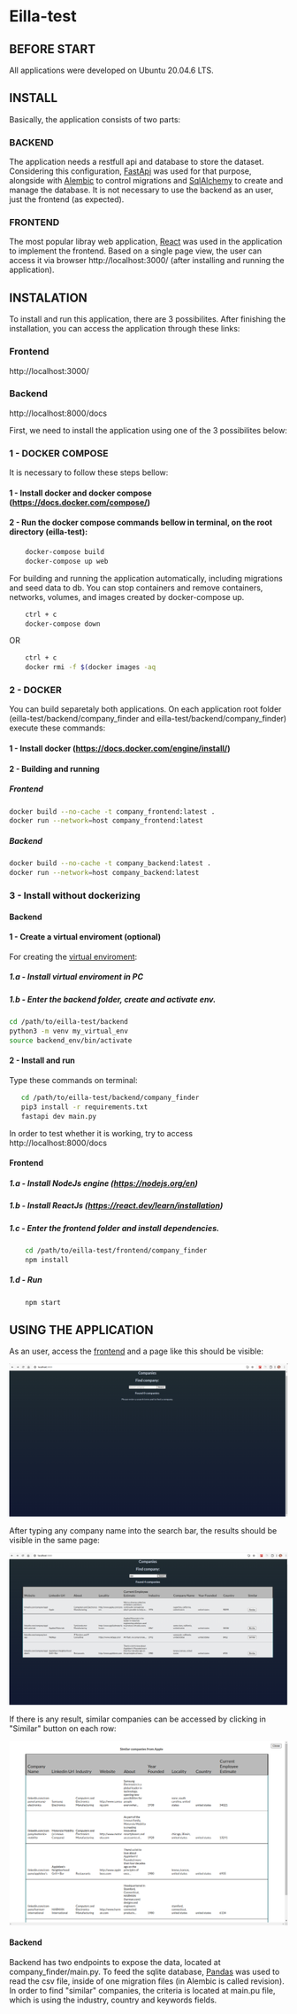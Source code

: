 # Eilla-test

## BEFORE START

All applications were developed on Ubuntu 20.04.6 LTS.

## INSTALL

Basically, the application consists of two parts:

### BACKEND

The application needs a restfull api and database to store the dataset.
Considering this configuration, [FastApi](https://fastapi.tiangolo.com/) was used for that purpose, alongside with [Alembic](https://alembic.sqlalchemy.org/en/latest/index.html)
to control migrations and [SqlAlchemy](https://www.sqlalchemy.org/) to create
and manage the database.
It is not necessary to use the backend as an user, just the frontend (as expected).

### FRONTEND

The most popular libray web application, [React](https://react.dev/) was used in the application to implement the frontend. Based on a single page view, the user can access it via browser http://localhost:3000/ (after installing and running the application).

## INSTALATION

To install and run this application, there are 3 possibilites. After finishing the installation, you can access the application through these links:

### Frontend

http://localhost:3000/

### Backend

http://localhost:8000/docs

First, we need to install the application using one of the 3 possibilites below:

### 1 - DOCKER COMPOSE

It is necessary to follow these steps bellow:

#### 1 - Install docker and docker compose (https://docs.docker.com/compose/)

#### 2 - Run the docker compose commands bellow in terminal, on the root directory (eilla-test):

```bash
    docker-compose build
    docker-compose up web
```

For building and running the application automatically, including migrations and seed data to db. You can stop containers and remove containers, networks, volumes, and images created by docker-compose up.

```bash
    ctrl + c
    docker-compose down
```

OR

```bash
    ctrl + c
    docker rmi -f $(docker images -aq
```

### 2 - DOCKER

You can build separetaly both applications. On each application root folder (eilla-test/backend/company_finder and eilla-test/backend/company_finder) execute these commands:

#### 1 - Install docker (https://docs.docker.com/engine/install/)

#### 2 - Building and running

##### Frontend

```bash
docker build --no-cache -t company_frontend:latest .
docker run --network=host company_frontend:latest
```

##### Backend

```bash
docker build --no-cache -t company_backend:latest .
docker run --network=host company_backend:latest
```

### 3 - Install without dockerizing

#### Backend

#### 1 - Create a virtual enviroment (optional)

For creating the [virtual enviroment](https://docs.python.org/3/library/venv.html):

##### 1.a - Install virtual enviroment in PC

##### 1.b - Enter the backend folder, create and activate env.

```bash
cd /path/to/eilla-test/backend
python3 -m venv my_virtual_env
source backend_env/bin/activate
```

#### 2 - Install and run

Type these commands on terminal:

```bash
   cd /path/to/eilla-test/backend/company_finder
   pip3 install -r requirements.txt
   fastapi dev main.py
```

In order to test whether it is working, try to access http://localhost:8000/docs

#### Frontend

##### 1.a - Install NodeJs engine (https://nodejs.org/en)

##### 1.b - Install ReactJs (https://react.dev/learn/installation)

##### 1.c - Enter the frontend folder and install dependencies.

```bash
    cd /path/to/eilla-test/frontend/company_finder
    npm install
```

##### 1.d - Run

```bash
    npm start
```

## USING THE APPLICATION

As an user, access the [frontend](http://localhost:3000/) and a page like this should be visible:

![Alt text](readme_images/home.png)

After typing any company name into the search bar, the results should be visible in the same page:

![Alt text](readme_images/companies.png)

If there is any result, similar companies can be accessed by clicking in "Similar" button on each row:

![Alt text](readme_images/similar.png)

#### Backend

Backend has two endpoints to expose the data, located at company_finder/main.py. To feed the sqlite database,
[Pandas](https://pandas.pydata.org/) was used to read the csv file, inside of one migration files (in Alembic is called revision).
In order to find "similar" companies, the criteria is located at main.pu file, which is using the industry, country and keywords fields.
